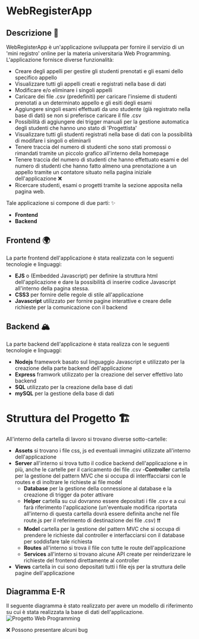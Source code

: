 # WebRegisterApp

## Descrizione 📄
WebRegisterApp è un'applicazione sviluppata per fornire il servizio di un 'mini registro' online per la materia universitaria Web Programming.
L'applicazione fornisce diverse funzionalità:
- Creare degli appelli per gestire gli studenti prenotati e gli esami dello specifico appello
- Visualizzare tutti gli appelli creati e registrati nella base di dati
- Modificare e/o eliminare i singoli appelli 
- Caricare dei file .csv (predefiniti) per caricare l'insieme di studenti prenotati a un determinato appello e gli esiti degli esami
- Aggiungere singoli esami effettuati da uno studente (già registrato nella base di dati) se non si preferisce caricare il file .csv
- Possibilità di aggiungere dei trigger manuali per la gestione automatica degli studenti che hanno uno stato di 'Progettista'
- Visualizzare tutti gli studenti registrati nella base di dati con la possibilità di modifare i singoli o eliminarli
- Tenere traccia del numero di studenti che sono stati promossi o rimandati tramite un piccolo grafico all'interno della homepage
- Tenere traccia del numero di studenti che hanno effettuato esami e del numero di studenti che hanno fatto almeno una prenotazione a un appello tramite un contatore situato nella pagina iniziale dell'applicazione ❌
- Ricercare studenti, esami o progetti tramite la sezione apposita nella pagina web. 

Tale applicazione si compone di due parti: ✨
- **Frontend** 
- **Backend**

## Frontend 🌍
La parte frontend dell'applicazione è stata realizzata con le seguenti tecnologie e linguaggi:
- **EJS** o (Embedded Javascript) per definire la struttura html dell'applicazione e dare la possibilità di inserire codice Javascript all'interno della pagina stessa.
- **CSS3** per fornire delle regole di stile all'applicazione 
- **Javascript** utilizzato per fornire pagine interattive e creare delle richieste per la comunicazione con il backend

## Backend 🏔
La parte backend dell'applicazione è stata realizza con le seguenti tecnologie e linguaggi:
- **Nodejs** framework basato sul linguaggio Javascript e utilizzato per la creazione della parte backend dell'applicazione
- **Express** framwork utilizzato per la creazione del server effettivo lato backend
- **SQL** utilizzato per la creazione della base di dati 
- **mySQL** per la gestione della base di dati

# Struttura del Progetto 🏗
All'interno della cartella di lavoro si trovano diverse sotto-cartelle:
- **Assets** si trovano i file css, js ed eventuali immagini utilizzate all'interno dell'applicazione
- **Server** all'interno si trova tutto il codice backend dell'applicazione e in più, anche le cartelle per il caricamento dei file .csv
    -**Controller** cartella per la gestione del pattern MVC che si occupa di interffacciarsi con le routes e di inoltrare le richieste ai file model
    - **Database** per la gestione della connessione al database e la creazione di trigger da poter attivare
    - **Helper** cartella su cui dovranno essere depositati i file .csv e a cui farà riferimento l'applicazione (un'eventuale modifica riportata all'interno di questa cartella dovrà essere definita anche nel file route.js per il referimento di destinazione dei file .csv) ❗❗
    - **Model** cartella per la gestione del pattern MVC che si occupa di prendere le richieste dal controller e interfacciarsi con il database per soddisfare tale richiesta
    - **Routes** all'interno si trova il file con tutte le route dell'applicazione
    - **Services** all'interno si trovano alcune API create per reinderizzare le richieste del frontend direttamente al controller 
 - **Views** cartella in cui sono depositati tutti i file ejs per la struttura delle pagine dell'applicazione 
 
## Diagramma E-R
Il seguente diagramma è stato realizzato per avere un modello di riferimento su cui è stata realizzata la base di dati dell'applicazione.
![Progetto Web Programming](https://user-images.githubusercontent.com/83754920/185429963-952d28a7-16d9-4398-a8bc-9fde9904667a.jpg)

❌ Possono presentare alcuni bug 
